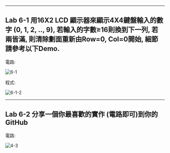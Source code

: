 ____
Lab 6-1 用16X2 LCD 顯示器來顯示4X4鍵盤輸入的數字 (0, 1, 2, .., 9), 若輸入的字數≥16則換到下一列, 若兩皆滿, 則清除劃面重新由Row=0, Col=0開始, 細節請參考以下Demo.
----
電路:

![6-1](https://user-images.githubusercontent.com/89326999/145576250-9d8f2844-643d-46dd-b05e-aa18f45f0ba5.png)

程式:

![6-1-2](https://user-images.githubusercontent.com/89326999/145576279-a6e85f5a-d183-4f00-a43a-162048118050.png)

____
Lab 6-2 分享一個你最喜歡的實作 (電路即可)到你的GitHub
----

電路:

![4-3](https://user-images.githubusercontent.com/89326999/145576576-743bb57f-5b98-49b0-a93c-11d69529782c.png)

